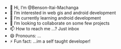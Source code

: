 - 👋 Hi, I’m @Benson-Itai-Machanga
- 👀 I’m interested in web gis and android development 
- 🌱 I’m currently learning android development 
- 💞️ I’m looking to collaborate on some few projects
- 📫 How to reach me ...? Just inbox
- 😄 Pronouns: ...
- ⚡ Fun fact: ...im a self taught developer! 

<!---
Benson-Itai-Machanga/Benson-Itai-Machanga is a ✨ special ✨ repository because its `README.md` (this file) appears on your GitHub profile.
You can click the Preview link to take a look at your changes.
--->
